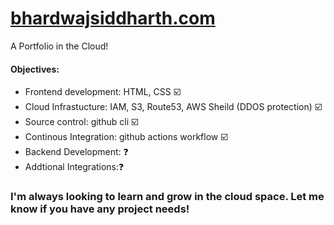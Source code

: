 # [bhardwajsiddharth.com](http://bhardwajsiddharth.com/)

A Portfolio in the Cloud!

#### Objectives:
* Frontend development: HTML, CSS ☑️
* Cloud Infrastucture:  IAM, S3, Route53, AWS Sheild (DDOS protection) ☑️
* Source control: github cli ☑️
* Continous Integration: github actions workflow ☑️
* Backend Development: ❓
* Addtional Integrations:❓

### I'm always looking to learn and grow in the cloud space. Let me know if you have any project needs! 
